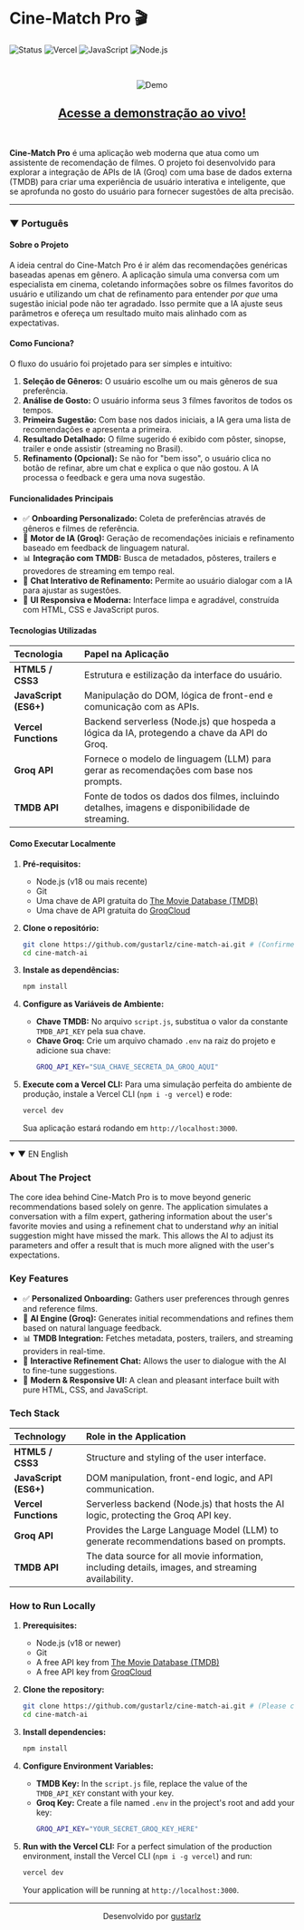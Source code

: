 # Cine-Match Pro 🎬

![Status](https://img.shields.io/badge/status-em--desenvolvimento-yellow)
![Vercel](https://img.shields.io/badge/deploy-Vercel-black?logo=vercel)
![JavaScript](https://img.shields.io/badge/JavaScript-ES6+-yellow?logo=javascript)
![Node.js](https://img.shields.io/badge/Node.js-Serverless-green?logo=nodedotjs)

<br>
 
<p align="center">
  <img src="https://i.imgur.com/LQE6oFD.gif" alt="Demo">
</p>


</p>

<h2 align="center">
  <a href="https://cine-match-ai.vercel.app/"><strong>Acesse a demonstração ao vivo!</strong></a>
</h2>

<br>

**Cine-Match Pro** é uma aplicação web moderna que atua como um assistente de recomendação de filmes. O projeto foi desenvolvido para explorar a integração de APIs de IA (Groq) com uma base de dados externa (TMDB) para criar uma experiência de usuário interativa e inteligente, que se aprofunda no gosto do usuário para fornecer sugestões de alta precisão.

---

### ▼ Português

#### **Sobre o Projeto**

A ideia central do Cine-Match Pro é ir além das recomendações genéricas baseadas apenas em gênero. A aplicação simula uma conversa com um especialista em cinema, coletando informações sobre os filmes favoritos do usuário e utilizando um chat de refinamento para entender *por que* uma sugestão inicial pode não ter agradado. Isso permite que a IA ajuste seus parâmetros e ofereça um resultado muito mais alinhado com as expectativas.

#### **Como Funciona?**

O fluxo do usuário foi projetado para ser simples e intuitivo:
1.  **Seleção de Gêneros:** O usuário escolhe um ou mais gêneros de sua preferência.
2.  **Análise de Gosto:** O usuário informa seus 3 filmes favoritos de todos os tempos.
3.  **Primeira Sugestão:** Com base nos dados iniciais, a IA gera uma lista de recomendações e apresenta a primeira.
4.  **Resultado Detalhado:** O filme sugerido é exibido com pôster, sinopse, trailer e onde assistir (streaming no Brasil).
5.  **Refinamento (Opcional):** Se não for "bem isso", o usuário clica no botão de refinar, abre um chat e explica o que não gostou. A IA processa o feedback e gera uma nova sugestão.

#### **Funcionalidades Principais**
-   ✅ **Onboarding Personalizado:** Coleta de preferências através de gêneros e filmes de referência.
-   🧠 **Motor de IA (Groq):** Geração de recomendações iniciais e refinamento baseado em feedback de linguagem natural.
-   📊 **Integração com TMDB:** Busca de metadados, pôsteres, trailers e provedores de streaming em tempo real.
-   💬 **Chat Interativo de Refinamento:** Permite ao usuário dialogar com a IA para ajustar as sugestões.
-   📱 **UI Responsiva e Moderna:** Interface limpa e agradável, construída com HTML, CSS e JavaScript puros.

#### **Tecnologias Utilizadas**

| Tecnologia | Papel na Aplicação |
| :--- | :--- |
| **HTML5 / CSS3** | Estrutura e estilização da interface do usuário. |
| **JavaScript (ES6+)** | Manipulação do DOM, lógica de front-end e comunicação com as APIs. |
| **Vercel Functions**| Backend serverless (Node.js) que hospeda a lógica da IA, protegendo a chave da API do Groq. |
| **Groq API** | Fornece o modelo de linguagem (LLM) para gerar as recomendações com base nos prompts. |
| **TMDB API** | Fonte de todos os dados dos filmes, incluindo detalhes, imagens e disponibilidade de streaming. |




#### **Como Executar Localmente**

1.  **Pré-requisitos:**
    -   Node.js (v18 ou mais recente)
    -   Git
    -   Uma chave de API gratuita do [The Movie Database (TMDB)](https://www.themoviedb.org/signup)
    -   Uma chave de API gratuita do [GroqCloud](https://console.groq.com/keys)

2.  **Clone o repositório:**
    ```bash
    git clone https://github.com/gustarlz/cine-match-ai.git # (Confirme se o nome do repo está correto)
    cd cine-match-ai
    ```

3.  **Instale as dependências:**
    ```bash
    npm install
    ```

4.  **Configure as Variáveis de Ambiente:**
    -   **Chave TMDB:** No arquivo `script.js`, substitua o valor da constante `TMDB_API_KEY` pela sua chave.
    -   **Chave Groq:** Crie um arquivo chamado `.env` na raiz do projeto e adicione sua chave:
        ```bash
        GROQ_API_KEY="SUA_CHAVE_SECRETA_DA_GROQ_AQUI"
        ```

5.  **Execute com a Vercel CLI:**
    Para uma simulação perfeita do ambiente de produção, instale a Vercel CLI (`npm i -g vercel`) e rode:
    ```bash
    vercel dev
    ```
    Sua aplicação estará rodando em `http://localhost:3000`.

---

<details open>
<summary>▼ EN English </summary>

### **About The Project**

The core idea behind Cine-Match Pro is to move beyond generic recommendations based solely on genre. The application simulates a conversation with a film expert, gathering information about the user's favorite movies and using a refinement chat to understand *why* an initial suggestion might have missed the mark. This allows the AI to adjust its parameters and offer a result that is much more aligned with the user's expectations.

### **Key Features**
-   ✅ **Personalized Onboarding:** Gathers user preferences through genres and reference films.
-   🧠 **AI Engine (Groq):** Generates initial recommendations and refines them based on natural language feedback.
-   📊 **TMDB Integration:** Fetches metadata, posters, trailers, and streaming providers in real-time.
-   💬 **Interactive Refinement Chat:** Allows the user to dialogue with the AI to fine-tune suggestions.
-   📱 **Modern & Responsive UI:** A clean and pleasant interface built with pure HTML, CSS, and JavaScript.

### **Tech Stack**

| Technology | Role in the Application |
| :--- | :--- |
| **HTML5 / CSS3** | Structure and styling of the user interface. |
| **JavaScript (ES6+)** | DOM manipulation, front-end logic, and API communication. |
| **Vercel Functions**| Serverless backend (Node.js) that hosts the AI logic, protecting the Groq API key. |
| **Groq API** | Provides the Large Language Model (LLM) to generate recommendations based on prompts. |
| **TMDB API** | The data source for all movie information, including details, images, and streaming availability. |

### **How to Run Locally**

1.  **Prerequisites:**
    -   Node.js (v18 or newer)
    -   Git
    -   A free API key from [The Movie Database (TMDB)](https://www.themoviedb.org/signup)
    -   A free API key from [GroqCloud](https://console.groq.com/keys)

2.  **Clone the repository:**
    ```bash
    git clone https://github.com/gustarlz/cine-match-ai.git # (Please confirm repo name is correct)
    cd cine-match-ai
    ```

3.  **Install dependencies:**
    ```bash
    npm install
    ```

4.  **Configure Environment Variables:**
    -   **TMDB Key:** In the `script.js` file, replace the value of the `TMDB_API_KEY` constant with your key.
    -   **Groq Key:** Create a file named `.env` in the project's root and add your key:
        ```bash
        GROQ_API_KEY="YOUR_SECRET_GROQ_KEY_HERE"
        ```

5.  **Run with the Vercel CLI:**
    For a perfect simulation of the production environment, install the Vercel CLI (`npm i -g vercel`) and run:
    ```bash
    vercel dev
    ```
    Your application will be running at `http://localhost:3000`.

</details>

---

<p align="center">Desenvolvido por <a href="https://github.com/gustarlz">gustarlz</a></p>
